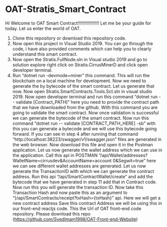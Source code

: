 # OAT-Stratis_Smart_Contract

Hi Welcome to OAT Smart Contract!!!!!!!!!!!!!!!!!
Let me be your guide for today. Let us enter the world of OAT.
 
1. Clone this repository or download this repository code.
2. Now open this project in Visual Studio 2019. You can go through the code, i have also provided comments which can help you to clearly understand this smart contract.
3. Now open the Stratis.FullNode.sln in Visual studio 2019 and go to solution explore right click on  Stratis.CirrusMinerD and click open developer terminal.
4. Run “dotnet run -devmode=miner” this command.
This will  run the blockchain on a local machine for development.
Now we need to generate the by bytecode of the smart contract. Let us generate that now.
Now open Stratis.SmartContracts.Tools.Sct.sln in visual studio 2019.
Now open developer terminal and run this command “dotnet run -- validate [Contract_PATH]” here you need to provide the contract path that we have downloaded from the github.
With this command you are going to validate the smart contract.
Now once validation is successful we can generate the bytecode of the smart contract. 
Now run this command “dotnet run -- validate [CONTRACT_PATH_HERE] -sb” with this you can generate a bytecode and we will use this bytecode going forward.
 If you can see in step 4 after running that command “http://localhost:38223/swagger/v1/swagger.json” files are generated in the web browser.
Now download this file and open it in the Postman application.
 Let us now generate the wallet address which we can use in the application.
Call this api in POSTMAN “/api/Wallet/addresses?WalletName=cirrusdev&AccountName=account 0&Segwit=true” here we can see different wallet addresses are generated.
Let us now generate the TransactionID with which we can generate the contract address.
Run this api “/api/SmartContractWallet/create” and add the bytecode that we have generated in step 11 add that in Contract code. Now run this you will generate the transaction ID.
Now take this Transaction Hash and now paste this as an argument to “}/api/SmartContracts/receipt?txHash={txHash}” api. Here we will get a new contract address Save this contract Address we will be using this in our front-end reactjs code.
 This the Url of OAT front-end code repository. Please download this repo (https://github.com/SyedImam1998/OAT-Front-end-Website)
